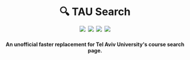 <h1 align="center">
    🔍 TAU Search
    <br />
    <img src="https://img.shields.io/badge/updated-2024-purple.svg">
    <img src="https://img.shields.io/badge/license-MIT-blue.svg">
    <img src="https://img.shields.io/badge/PRs-welcome-brightgreen.svg">
    <img src="https://img.shields.io/badge/tau-unofficial-red.svg">
</h1>

<p align="center">
    <b>An unofficial faster replacement for Tel Aviv University's course search page.</b>
</p>
